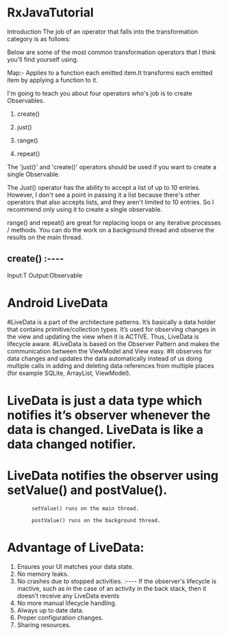 # RxJavaTutorial

Introduction
The job of an operator that falls into the transformation category is as follows:

Below are some of the most common transformation operators that I think you'll find yourself using.

Map:-
Applies to a function each emitted item.It transforms each emitted item by applying a function to it.

I'm going to teach you about four operators who's job is to create Observables.

1. create()

2. just()

3. range()

4. repeat()

The 'just()' and 'create()' operators should be used if you want to create a single Observable.

The Just() operator has the ability to accept a list of up to 10 entries. However, I don't see a point in passing it a list because there's other operators that also accepts lists, and they aren't limited to 10 entries. So I recommend only using it to create a single observable.


range() and repeat() are great for replacing loops or any iterative processes / methods. You can do the work on a background thread and observe the results on the main thread.

create()  :----
----------------------------------------------------
Input:T
Output:Observable<T>
  
  
  # Android LiveData
   #LiveData is a part of the architecture patterns. It’s basically a data holder that contains primitive/collection types. 
     It’s used  for   observing changes in the view and updating the view when it is ACTIVE. Thus, LiveData is lifecycle aware.
   #LiveData is based on the Observer Pattern and makes the communication between the ViewModel and View easy.
   #It observes for data changes and updates the data automatically instead of us doing multiple calls in adding and 
     deleting data   references from multiple places (for example SQLite, ArrayList, ViewModel).
     
   # LiveData is just a data type which notifies it’s observer whenever the data is changed. LiveData is like a data changed notifier.
   # LiveData notifies the observer using setValue() and postValue().

            setValue() runs on the main thread.

            postValue() runs on the background thread.
            
 # Advantage of LiveData:
  
 1. Ensures your UI matches your data state.
 2. No memory leaks.
 3. No crashes due to stopped activities.
              :---- If the observer's lifecycle is inactive, such as in the case of an activity in the back stack, then it doesn’t receive any   LiveData events
 4. No more manual lifecycle handling.
 5. Always up to date data.
 6. Proper configuration changes.
 7. Sharing resources.
 







